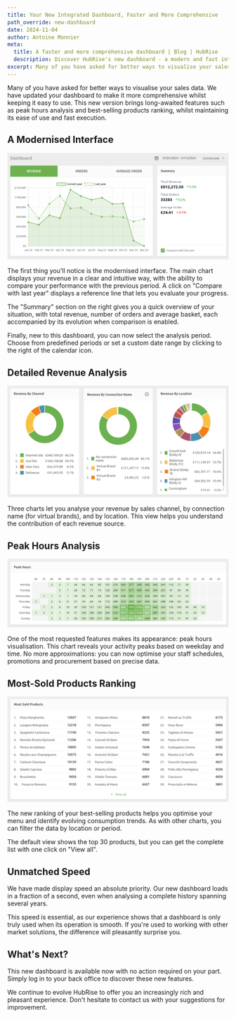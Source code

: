 ```yaml
---
title: Your New Integrated Dashboard, Faster and More Comprehensive
path_override: new-dashboard
date: 2024-11-04
author: Antoine Monnier
meta:
  title: A faster and more comprehensive dashboard | Blog | HubRise
  description: Discover HubRise's new dashboard - a modern and fast interface offering new analytics features to better manage your restaurant business.
excerpt: Many of you have asked for better ways to visualise your sales data. We have updated our dashboard to make it more comprehensive whilst keeping it easy to use. Discover the new features.
---
```


[//]: # "Photo credits: HubRise"

Many of you have asked for better ways to visualise your sales data. We have updated your dashboard to make it more comprehensive whilst keeping it easy to use. This new version brings long-awaited features such as peak hours analysis and best-selling products ranking, whilst maintaining its ease of use and fast execution.

## A Modernised Interface

![Revenue and trends](./001_dashboard_sales.png)

The first thing you'll notice is the modernised interface. The main chart displays your revenue in a clear and intuitive way, with the ability to compare your performance with the previous period. A click on "Compare with last year" displays a reference line that lets you evaluate your progress.

The "Summary" section on the right gives you a quick overview of your situation, with total revenue, number of orders and average basket, each accompanied by its evolution when comparison is enabled.

Finally, new to this dashboard, you can now select the analysis period. Choose from predefined periods or set a custom date range by clicking to the right of the calendar icon.

## Detailed Revenue Analysis

![Revenue breakdown by channel, connection and location](./002_dashboard_pies.png)

Three charts let you analyse your revenue by sales channel, by connection name (for virtual brands), and by location. This view helps you understand the contribution of each revenue source.

## Peak Hours Analysis

![Peak hours analysis](./003_dashboard_peak_hours.png)

One of the most requested features makes its appearance: peak hours visualisation. This chart reveals your activity peaks based on weekday and time. No more approximations: you can now optimise your staff schedules, promotions and procurement based on precise data.

## Most-Sold Products Ranking

![Top sales](./004_dashboard_top_products.png)

The new ranking of your best-selling products helps you optimise your menu and identify evolving consumption trends. As with other charts, you can filter the data by location or period.

The default view shows the top 30 products, but you can get the complete list with one click on "View all".

## Unmatched Speed

We have made display speed an absolute priority. Our new dashboard loads in a fraction of a second, even when analysing a complete history spanning several years.

This speed is essential, as our experience shows that a dashboard is only truly used when its operation is smooth. If you're used to working with other market solutions, the difference will pleasantly surprise you.

## What's Next?

This new dashboard is available now with no action required on your part. Simply log in to your back office to discover these new features.

We continue to evolve HubRise to offer you an increasingly rich and pleasant experience. Don't hesitate to contact us with your suggestions for improvement.
